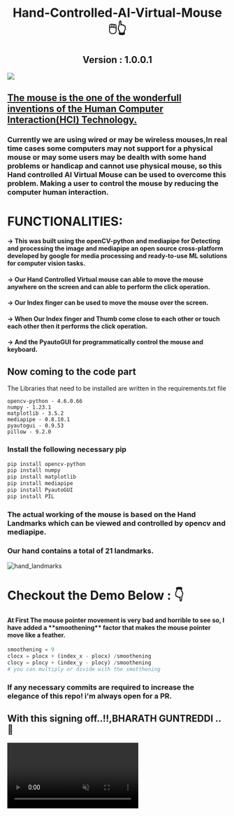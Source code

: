 <h1 align=center>Hand-Controlled-AI-Virtual-Mouse 🖱️👆</h1>
<h2 align=center>Version : 1.0.0.1</h2>
<!--This is an AI based Virtual Mouse controlled by our hand gestures and hand detection.-->

<img src="https://user-images.githubusercontent.com/95229816/185941431-83ba8fc6-0863-4a9b-a8ef-9908a29bd9ba.png">

<u><h2>The mouse is the one of the wonderfull inventions of the Human Computer Interaction(HCI) Technology.</h2></u>
<h3>Currently we are using wired or may be wireless mouses,In real time cases some computers may not support for a physical mouse or may some users may be dealth with some hand problems or handicap and cannot use physical mouse, so this Hand controlled AI Virtual Mouse can be used to overcome this problem. Making a user to control the mouse by reducing the computer human interaction.</h3>

<h1>FUNCTIONALITIES:</h1>
<h4> -> This was built using the openCV-python and mediapipe for Detecting and processing the image and mediapipe an open source cross-platform developed by google for media processing and ready-to-use ML solutions for computer vision tasks.</h4>
<h4> -> Our Hand Controlled Virtual mouse can able to move the mouse anywhere on the screen and can able to perform the click operation.</h4>
<h4> -> Our Index finger can be used to move the mouse over the screen.</h4>
<h4> -> When Our Index finger and Thumb come close to each other or touch each other then it performs the click operation.</h4>
<h4> -> And the PyautoGUI for programmatically control the mouse and keyboard.</h4>


<h2>Now coming to the code part </h2>
The Libraries that need to be installed are written in the requirements.txt file

```text
opencv-python - 4.6.0.66
numpy - 1.23.1
matplotlib - 3.5.2
mediapipe - 0.8.10.1
pyautogui - 0.9.53
pillow - 9.2.0
```

### Install the following necessary pip
```sh
pip install opencv-python
pip install numpy
pip install matplotlib
pip install mediapipe
pip install PyautoGUI
pip install PIL
```

### The actual working of the mouse is based on the Hand Landmarks which can be viewed and controlled by opencv and mediapipe.
### Our hand contains a total of 21 landmarks.
![hand_landmarks](https://user-images.githubusercontent.com/95229816/186465439-9253c685-9561-474d-aa79-5e5baa874256.png)

<h1>Checkout the Demo Below : 👇</h1>
<h4>At First The mouse pointer movement is very bad and horrible to see so, I have added a **smoothening** factor that makes the mouse pointer move like a feather. </h4>

```python
smoothening = 9
clocx = plocx + (index_x - plocx) /smoothening
clocy = plocy + (index_y - plocy) /smoothening
# you can multiply or divide with the smotthening
```

<h3>If any necessary commits are required to increase the elegance of this repo! i'm always open for a PR.</h3>

### <h2>With this signing off..!!,BHARATH GUNTREDDI ..🤞</h2>

<video controls autplay muted src="https://user-images.githubusercontent.com/95229816/186448935-4ab29a18-92eb-4e71-ad99-fd8970ee12d6.mp4" />



